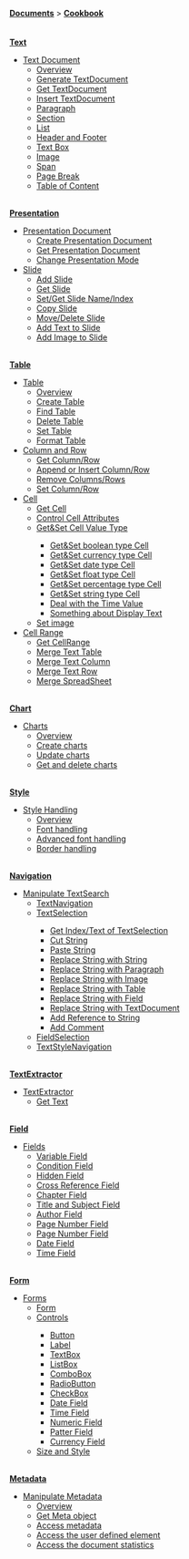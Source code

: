 <strong><a href="../index.html">Documents</a></strong> > 
<strong><a href="index.html">Cookbook</a></strong>   <br/><br/><br/><strong><a href="#Text" >Text</a></strong>
<ul>
 <li><a href="Text Document.html">Text Document</a>
  <ul>
 <li><a href="Text Document.html#Overview">Overview</a></li>
 <li><a href="Text Document.html#Generate TextDocument">Generate TextDocument</a></li>
 <li><a href="Text Document.html#Get TextDocument">Get TextDocument</a></li>
 <li><a href="Text Document.html#Insert TextDocument">Insert TextDocument</a></li>
 <li><a href="Text Document.html#Paragraph">Paragraph</a></li>
 <li><a href="Text Document.html#Section">Section</a></li>
 <li><a href="Text Document.html#List">List</a></li>
 <li><a href="Text Document.html#Header and Footer">Header and Footer</a></li>
 <li><a href="Text Document.html#Text Box">Text Box</a></li>
 <li><a href="Text Document.html#Image">Image</a></li>
 <li><a href="Text Document.html#Span">Span</a></li>
 <li><a href="Text Document.html#Page Break">Page Break</a></li>
 <li><a href="Text Document.html#Table of Content">Table of Content</a></li>
  </ul>
 </li>
</ul>
<br/><strong><a href="#Presentation" >Presentation</a></strong>
<ul>
 <li><a href="Presentation Document.html">Presentation Document</a>
  <ul>
 <li><a href="Presentation Document.html#Create Presentation Document">Create Presentation Document</a></li>
 <li><a href="Presentation Document.html#Get Presentation Document">Get Presentation Document</a></li>
 <li><a href="Presentation Document.html#Change Presentation Mode">Change Presentation Mode</a></li>
  </ul>
 </li>
 <li><a href="Slide.html">Slide</a>
  <ul>
 <li><a href="Slide.html#Add Slide">Add Slide</a></li>
 <li><a href="Slide.html#Get Slide">Get Slide</a></li>
 <li><a href="Slide.html#Set/Get Slide Name/Index">Set/Get Slide Name/Index</a></li>
 <li><a href="Slide.html#Copy Slide">Copy Slide</a></li>
 <li><a href="Slide.html#Move/Delete Slide">Move/Delete Slide</a></li>
 <li><a href="Slide.html#Add Text to Slide">Add Text to Slide</a></li>
 <li><a href="Slide.html#Add Image to Slide">Add Image to Slide</a></li>
  </ul>
 </li>
</ul>
<br/><strong><a href="#Table" >Table</a></strong>
<ul>
 <li><a href="Table.html">Table</a>
  <ul>
 <li><a href="Table.html#Overview">Overview</a></li>
 <li><a href="Table.html#Create Table">Create Table</a></li>
 <li><a href="Table.html#Find Table">Find Table</a></li>
 <li><a href="Table.html#Delete Table">Delete Table</a></li>
 <li><a href="Table.html#Set Table">Set Table</a></li>
 <li><a href="Table.html#Format Table">Format Table</a></li>
  </ul>
 </li>
 <li><a href="Column and Row.html">Column and Row</a>
  <ul>
 <li><a href="Column and Row.html#Get Column/Row">Get Column/Row</a></li>
 <li><a href="Column and Row.html#Append or Insert Column/Row">Append or Insert Column/Row</a></li>
 <li><a href="Column and Row.html#Remove Columns/Rows">Remove Columns/Rows</a></li>
 <li><a href="Column and Row.html#Set Column/Row">Set Column/Row</a></li>
  </ul>
 </li>
 <li><a href="Cell.html">Cell</a>
  <ul>
 <li><a href="Cell.html#Get Cell">Get Cell</a></li>
 <li><a href="Cell.html#Control Cell Attributes">Control Cell Attributes</a></li>
 <li><a href="Cell.html#Get&amp;Set Cell Value Type">Get&amp;Set Cell Value Type</a></li>
  <ul>
    <li><a href="Cell.html#Get&amp;Set boolean type Cell">Get&amp;Set boolean type Cell</a></li>
    <li><a href="Cell.html#Get&amp;Set currency type Cell">Get&amp;Set currency type Cell</a></li>
    <li><a href="Cell.html#Get&amp;Set date type Cell">Get&amp;Set date type Cell</a></li>
    <li><a href="Cell.html#Get&amp;Set float type Cell">Get&amp;Set float type Cell</a></li>
    <li><a href="Cell.html#Get&amp;Set percentage type Cell">Get&amp;Set percentage type Cell</a></li>
    <li><a href="Cell.html#Get&amp;Set string type Cell">Get&amp;Set string type Cell</a></li>
    <li><a href="Cell.html#Deal with the Time Value">Deal with the Time Value</a></li>
    <li><a href="Cell.html#Something about Display Text">Something about Display Text</a></li>
  </ul>
 <li><a href="Cell.html#Set image">Set image</a></li>
  </ul>
 </li>
 <li><a href="Cell Range.html">Cell Range</a>
  <ul>
 <li><a href="Cell Range.html#Get CellRange">Get CellRange</a></li>
 <li><a href="Cell Range.html#Merge Text Table">Merge Text Table</a></li>
 <li><a href="Cell Range.html#Merge Text Column">Merge Text Column</a></li>
 <li><a href="Cell Range.html#Merge Text Row">Merge Text Row</a></li>
 <li><a href="Cell Range.html#Merge SpreadSheet">Merge SpreadSheet</a></li>
  </ul>
 </li>
</ul>
<br/><strong><a href="#Chart" >Chart</a></strong>
<ul>
 <li><a href="Charts.html">Charts</a>
  <ul>
 <li><a href="Charts.html#Overview">Overview</a></li>
 <li><a href="Charts.html#Create charts">Create charts</a></li>
 <li><a href="Charts.html#Update charts">Update charts</a></li>
 <li><a href="Charts.html#Get and delete charts">Get and delete charts</a></li>
  </ul>
 </li>
</ul>
<br/><strong><a href="#Style" >Style</a></strong>
<ul>
 <li><a href="Style Handling.html">Style Handling</a>
  <ul>
 <li><a href="Style Handling.html#Overview">Overview</a></li>
 <li><a href="Style Handling.html#Font handling">Font handling</a></li>
 <li><a href="Style Handling.html#Advanced font handling">Advanced font handling</a></li>
 <li><a href="Style Handling.html#Border handling">Border handling</a></li>
  </ul>
 </li>
</ul>
<br/><strong><a href="#Navigation" >Navigation</a></strong>
<ul>
 <li><a href="Manipulate TextSearch.html">Manipulate TextSearch</a>
  <ul>
 <li><a href="Manipulate TextSearch.html#TextNavigation">TextNavigation</a></li>
 <li><a href="Manipulate TextSearch.html#TextSelection">TextSelection</a></li>
  <ul>
    <li><a href="Manipulate TextSearch.html#Get Index/Text of TextSelection">Get Index/Text of TextSelection</a></li>
    <li><a href="Manipulate TextSearch.html#Cut String">Cut String</a></li>
    <li><a href="Manipulate TextSearch.html#Paste String">Paste String</a></li>
        <li><a href="Manipulate TextSearch.html#Replace String with String">Replace String with String</a></li>
    <li><a href="Manipulate TextSearch.html#Replace String with Paragraph">Replace String with Paragraph</a></li>
    <li><a href="Manipulate TextSearch.html#Replace String with Image">Replace String with Image</a></li>
    <li><a href="Manipulate TextSearch.html#Replace String with Table">Replace String with Table</a></li>
    <li><a href="Manipulate TextSearch.html#Replace String with Field">Replace String with Field</a></li>
    <li><a href="Manipulate TextSearch.html#Replace String with TextDocument">Replace String with TextDocument</a></li>
    <li><a href="Manipulate TextSearch.html#Add Reference to String">Add Reference to String</a></li>
    <li><a href="Manipulate TextSearch.html#Add Comment">Add Comment</a></li>
  </ul>
 <li><a href="Manipulate TextSearch.html#FieldSelection">FieldSelection</a></li>
 <li><a href="Manipulate TextSearch.html#TextStyleNavigation">TextStyleNavigation</a></li>
  </ul>
 </li>
</ul>
<br/><strong><a href="#TextExtractor" >TextExtractor</a></strong>
<ul>
 <li><a href="TextExtractor.html">TextExtractor</a>
  <ul>
 <li><a href="TextExtractor.html#Get Text">Get Text</a></li>
  </ul>
 </li>
</ul>
<br/><strong><a href="#Field" >Field</a></strong>
<ul>
 <li><a href="Fields.html">Fields</a>
  <ul>
 <li><a href="Fields.html#Variable Field">Variable Field</a></li>
 <li><a href="Fields.html#Condition Field">Condition Field</a></li>
 <li><a href="Fields.html#Hidden Field">Hidden Field</a></li>
 <li><a href="Fields.html#Cross Reference Field">Cross Reference Field</a></li>
 <li><a href="Fields.html#Chapter Field">Chapter Field</a></li>
 <li><a href="Fields.html#Title and Subject Field">Title and Subject Field</a></li>
 <li><a href="Fields.html#Author Field">Author Field</a></li>
 <li><a href="Fields.html#Page Number Field">Page Number Field</a></li>
 <li><a href="Fields.html#Page Number Field">Page Number Field</a></li>
 <li><a href="Fields.html#Date Field">Date Field</a></li>
 <li><a href="Fields.html#Time Field">Time Field</a></li>
  </ul>
 </li>
</ul>
<br/><strong><a href="#Form">Form</a></strong>
 <ul>
 <li><a href="Forms.html">Forms</a>
 <ul>
 <li><a href="Forms.html#Form">Form</a></li>
 <li><a href="Forms.html#Controls">Controls</a></li>
 <ul>
 <li><a href="Forms.html#Button">Button</a></li>
 <li><a href="Forms.html#Label">Label</a></li>
 <li><a href="Forms.html#TextBox">TextBox</a></li>
 <li><a href="Forms.html#ListBox">ListBox</a></li>
 <li><a href="Forms.html#ComboBox">ComboBox</a></li>
 <li><a href="Forms.html#RadioButton">RadioButton</a></li>
 <li><a href="Forms.html#CheckBox">CheckBox</a></li>
 <li><a href="Forms.html#Date Field">Date Field</a></li>
 <li><a href="Forms.html#Time Field">Time Field</a></li>
 <li><a href="Forms.html#Numeric Field">Numeric Field</a></li>
 <li><a href="Forms.html#Pattern Field">Patter Field</a></li>
 <li><a href="Forms.html#Currency Field">Currency Field</a></li>
 </ul>
 <li><a href="Forms.html#Time Field">Size and Style</a></li>
  </ul>
 </li>
</ul>
<br/><strong><a href="#Metadata" >Metadata</a></strong>
<ul>
 <li><a href="Manipulate Metadata.html">Manipulate Metadata</a>
  <ul>
 <li><a href="Manipulate Metadata.html#Overview">Overview</a></li>
 <li><a href="Manipulate Metadata.html#Get Meta object">Get Meta object</a></li>
 <li><a href="Manipulate Metadata.html#Access metadata">Access metadata</a></li>
 <li><a href="Manipulate Metadata.html#Access the user defined element">Access the user defined element</a></li>
 <li><a href="Manipulate Metadata.html#Access the document statistics">Access the document statistics</a></li>
  </ul>
 </li>
</ul>
